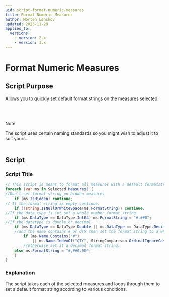 ```yaml
---
uid: script-format-numeric-measures
title: Format Numeric Measures
author: Morten Lønskov
updated: 2023-11-29
applies_to:
  versions:
    - version: 2.x
    - version: 3.x
---
```

# Format Numeric Measures

## Script Purpose
Allows you to quickly set default format strings on the measures selected. 

<br></br>
> [!NOTE] 
> The script uses certain naming standards so you might wish to adjust it to suit yours. 
<br></br>

## Script

### Script Title
```csharp
// This script is meant to format all measures with a default formatstring
foreach (var ms in Selected.Measures) {
//Don't set format string on hidden measures
	if (ms.IsHidden) continue;
// If the format string is empty continue. 
	if (!string.IsNullOrWhiteSpace(ms.FormatString)) continue;
//If the data type is int set a whole number format string
	if (ms.DataType == DataType.Int64) ms.FormatString = "#,##0";
//If the datatype is double or decimal 
	if (ms.DataType == DataType.Double || ms.DataType == DataType.Decimal) {
    //and the name contains # or QTY then set the format string to a whole number
		if (ms.Name.Contains("#")
			|| ms.Name.IndexOf("QTY", StringComparison.OrdinalIgnoreCase) >= 0) ms.FormatString = "#,##0";
		//otherwise set it a decimal format string. 
    else ms.FormatString = "#,##0.00";
	}
}
```
### Explanation
The script takes each of the selected measures and loops through them to set a default format string according to various conditions. 